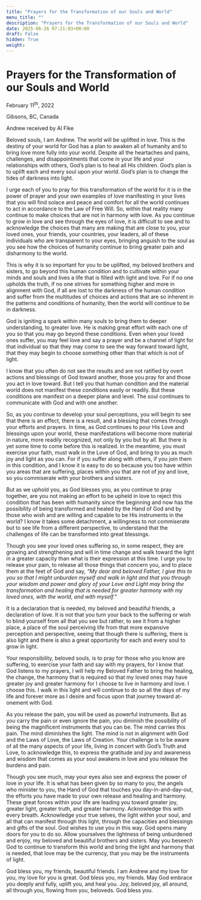 ```yaml
---
title: "Prayers for the Transformation of our Souls and World"
menu_title: ""
description: "Prayers for the Transformation of our Souls and World"
date: 2025-06-26 07:21:03+00:00
draft: False
hidden: True
weight:
---
```

# Prayers for the Transformation of our Souls and World

February 11<sup>th</sup>, 2022

Gibsons, BC, Canada

Andrew received by Al Fike

Beloved souls, I am Andrew. The world will be uplifted in love. This is the destiny of your world for God has a plan to awaken all of humanity and to bring love more fully into your world. Despite all the heartaches and pains, challenges, and disappointments that come in your life and your relationships with others, God’s plan is to heal all His children. God’s plan is to uplift each and every soul upon your world. God’s plan is to change the tides of darkness into light.

I urge each of you to pray for this transformation of the world for it is in the power of prayer and your own examples of love manifesting in your lives that you will find solace and peace and comfort for all the world continues to act in accordance to the Law of Free Will. So, within that reality many continue to make choices that are not in harmony with love. As you continue to grow in love and see through the eyes of love, it is difficult to see and to acknowledge the choices that many are making that are close to you, your loved ones, your friends, your countries, your leaders, all of these individuals who are transparent to your eyes, bringing anguish to the soul as you see how the choices of humanity continue to bring greater pain and disharmony to the world.

This is why it is so important for you to be uplifted, my beloved brothers and sisters, to go beyond this human condition and to cultivate within your minds and souls and lives a life that is filled with light and love. For if no one upholds the truth, if no one strives for something higher and more in alignment with God, if all are lost to the darkness of the human condition and suffer from the multitudes of choices and actions that are so inherent in the patterns and conditions of humanity, then the world will continue to be in darkness.

God is igniting a spark within many souls to bring them to deeper understanding, to greater love. He is making great effort with each one of you so that you may go beyond these conditions. Even when your loved ones suffer, you may feel love and say a prayer and be a channel of light for that individual so that they may come to see the way forward toward light, that they may begin to choose something other than that which is not of light.

I know that you often do not see the results and are not ratified by overt actions and blessings of God toward another, those you pray for and those you act in love toward. But I tell you that human condition and the material world does not manifest these conditions easily or readily. But these conditions are manifest on a deeper plane and level. The soul continues to communicate with God and with one another.

So, as you continue to develop your soul perceptions, you will begin to see that there is an effect, there is a result, and a blessing that comes through your efforts and prayers. In time, as God continues to pour His Love and blessings upon your world, these manifestations will become more material in nature, more readily recognized, not only by you but by all. But there is yet some time to come before this is realized. In the meantime, you must exercise your faith, must walk in the Love of God, and bring to you as much joy and light as you can. For if you suffer along with others, if you join them in this condition, and I know it is easy to do so because you too have within you areas that are suffering, places within you that are not of joy and love, so you commiserate with your brothers and sisters.

But as we uphold you, as God blesses you, as you continue to pray together, are you not making an effort to be upheld in love to reject this condition that has been with humanity since the beginning and now has the possibility of being transformed and healed by the Hand of God and by those who wish and are willing and capable to be His instruments in the world? I know it takes some detachment, a willingness to not commiserate but to see life from a different perspective, to understand that the challenges of life can be transformed into great blessings.

Though you see your loved ones suffering so, in some respect, they are growing and strengthening and will in time change and walk toward the light in a greater capacity than what is their expression at this time. I urge you to release your pain, to release all those things that concern you, and to place them at the feet of God and say, *“My dear and beloved Father, I give this to you so that I might unburden myself and walk in light and that you through your wisdom and power and glory of your Love and Light may bring the transformation and healing that is needed for greater harmony with my loved ones, with the world, and with myself.”*

It is a declaration that is needed, my beloved and beautiful friends, a declaration of love. It is not that you turn your back to the suffering or wish to blind yourself from all that you see but rather, to see it from a higher place, a place of the soul perceiving life from that more expansive perception and perspective, seeing that though there is suffering, there is also light and there is also a great opportunity for each and every soul to grow in light.

Your responsibility, beloved souls, is to pray for those who you know are suffering, to exercise your faith and say with my prayers, for I know that God listens to my prayers, I will help my Beloved Father to bring the healing, the change, the harmony that is required so that my loved ones may have greater joy and greater harmony for I choose to live in harmony and love. I choose this. I walk in this light and will continue to do so all the days of my life and forever more as I desire and focus upon that journey toward at-onement with God.

As you release the pain, you will be used as powerful instruments. But as you carry the pain or even ignore the pain, you diminish the possibility of being the magnificent instruments that you can be. The mind carries this pain. The mind diminishes the light. The mind is not in alignment with God and the Laws of Love, the Laws of Creation. Your challenge is to be aware of all the many aspects of your life, living in concert with God’s Truth and Love, to acknowledge this, to express the gratitude and joy and awareness and wisdom that comes as your soul awakens in love and you release the burdens and pain.

Though you see much, may your eyes also see and express the power of love in your life. It is what has been given by so many to you, the angels who minister to you, the Hand of God that touches you day-in-and-day-out, the efforts you have made to your own release and healing and harmony. These great forces within your life are leading you toward greater joy, greater light, greater truth, and greater harmony. Acknowledge this with every breath. Acknowledge your true selves, the light within your soul, and all that can manifest through this light, through the capacities and blessings and gifts of the soul. God wishes to use you in this way. God opens many doors for you to do so. Allow yourselves the lightness of being unburdened and enjoy, my beloved and beautiful brothers and sisters. May you beseech God to continue to transform this world and bring the light and harmony that is needed, that love may be the currency, that you may be the instruments of light.

God bless you, my friends, beautiful friends. I am Andrew and my love for you, my love for you is great. God bless you, my friends. May God embrace you deeply and fully, uplift you, and heal you. Joy, beloved joy, all around, all through you, flowing from you, beloveds. God bless you.
